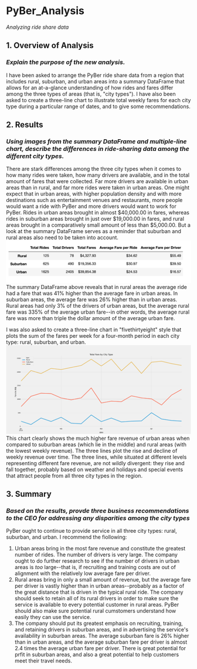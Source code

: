 # PyBer_Analysis
*Analyzing ride share data*

## 1. Overview of Analysis
### *Explain the purpose of the new analysis.*
I have been asked to arrange the PyBer ride share data from a region that includes rural, suburban, and urban areas into a summary DataFrame that allows for an at-a-glance understanding of how rides and fares differ among the three types of areas (that is, "city types"). I have also been asked to create a three-line chart to illustrate total weekly fares for each city type during a particular range of dates, and to give some recommendations.

## 2. Results
### *Using images from the summary DataFrame and multiple-line chart, describe the differences in ride-sharing data among the different city types.*
There are stark differences among the three city types when it comes to how many rides were taken, how many drivers are available, and in the total amount of fares that were collected. Far more drivers are available in urban areas than in rural, and far more rides were taken in urban areas. One might expect that in urban areas, with higher population density and with more destinations such as entertainment venues and restaurants, more people would want a ride with PyBer and more drivers would want to work for PyBer. Rides in urban areas brought in almost $40,000.00 in fares, whereas rides in suburban areas brought in just over $19,000.00 in fares, and rural areas brought in a comparatively small amount of less than $5,000.00. But a look at the summary DataFrame serves as a reminder that suburban and rural areas also need to be taken into account.
![PyBer_deliv_1_Summary_DataFrame.png](https://github.com/JGGall/PyBer_Analysis/blob/main/Resources/PyBer_deliv_1_Summary_DataFrame.png)
The summary DataFrame above reveals that in rural areas the average ride had a fare that was 41% higher than the average fare in urban areas. In suburban areas, the average fare was 26% higher than in urban areas. Rural areas had only 3% of the drivers of urban areas, but the average rural fare was 335% of the average urban fare--in other words, the average rural fare was more than triple the dollar amount of the average urban fare.

I was also asked to create a three-line chart in "fivethirtyeight" style that plots the sum of the fares per week for a four-month period in each city type: rural, suburban, and urban.
![Fig8.png](https://github.com/JGGall/PyBer_Analysis/blob/main/analysis/Fig8.png)
This chart clearly shows the much higher fare revenue of urban areas when compared to suburban areas (which lie in the middle) and rural areas (with the lowest weekly revenue). The three lines plot the rise and decline of weekly revenue over time. The three lines, while situated at different levels representing different fare revenue, are not wildly divergent: they rise and fall together, probably based on weather and holidays and special events that attract people from all three city types in the region.

## 3. Summary
### *Based on the results, provde three business recommendations to the CEO for addressing any disparities among the city types*
PyBer ought to continue to provide service in all three city types: rural, suburban, and urban. I recommend the fiollowing:
1. Urban areas bring in the most fare revenue and constitute the greatest number of rides. The number of drivers is very large. The company ought to do further research to see if the number of drivers in urban areas is *too* large--that is, if recruiting and training costs are out of alignment with the relatively low average fare per driver.
2. Rural areas bring in only a small amount of revenue, but the average fare per driver is vastly higher than in urban areas--probably as a factor of the great distance that is driven in the typical rural ride. The company should seek to retain all of its rural drivers in order to make sure the service is available to every potential customer in rural areas. PyBer should also make sure potential rural cumstomers understand how easily they can use the service.
3. The company should put its greatest emphasis on recruiting, training, and retaining drivers in suburban areas, and in advertising the service's availability in suburban areas. The average suburban fare is 26% higher than in urban areas, and the average suburban fare per driver is almost 2.4 times the average urban fare per driver. There is great potential for prfit in suburban areas, and also a great potential to help customers meet their travel needs. 
